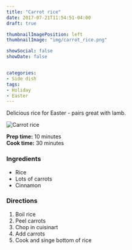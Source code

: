 ```yaml
---
title: "Carrot rice"
date: 2017-07-21T11:54:51-04:00
draft: true

thumbnailImagePosition: left
thumbnailImage: "img/carrot_rice.png"

showSocial: false
showDate: false


categories:
- Side dish
tags:
- Holiday
- Easter
---
```


Delicious rice for Easter - pairs great with lamb.
<!--more-->

![Carrot rice](/img/carrot_rice.png "Carrot rice")

**Prep time:** 10 minutes\
**Cook time:** 30 minutes

### Ingredients

* Rice
* Lots of carrots
* Cinnamon

### Directions
1. Boil rice
2. Peel carrots 
3. Chop in cuisinart
4. Add carrots
5. Cook and singe bottom of rice

